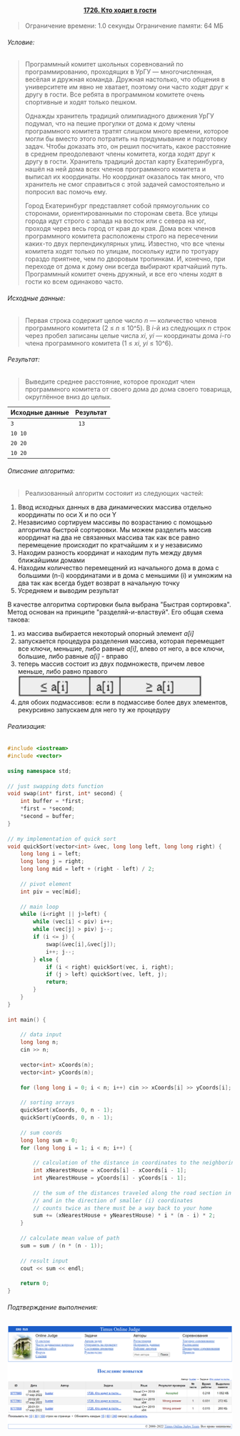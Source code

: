 #### <div align="center"> [1726. Кто ходит в гости](https://acm.timus.ru/problem.aspx?space=1&num=1726) </div>

>Ограничение времени: 1.0 секунды
>Ограничение памяти: 64 МБ

###### Условие:

> Программный комитет школьных соревнований по программированию, проходящих в УрГУ — многочисленная, весёлая и дружная команда. Дружная настолько, что общения в университете им явно не хватает, поэтому они часто ходят друг к другу в гости. Все ребята в программном комитете очень спортивные и ходят только пешком.
>
> Однажды хранитель традиций олимпиадного движения УрГУ подумал, что на пешие прогулки от дома к дому члены программного комитета тратят слишком много времени, которое могли бы вместо этого потратить на придумывание и подготовку задач. Чтобы доказать это, он решил посчитать, какое расстояние в среднем преодолевают члены комитета, когда ходят друг к другу в гости. Хранитель традиций достал карту Екатеринбурга, нашёл на ней дома всех членов программного комитета и выписал их координаты. Но координат оказалось так много, что хранитель не смог справиться с этой задачей самостоятельно и попросил вас помочь ему.
>
> Город Екатеринбург представляет собой прямоугольник со сторонами, ориентированными по сторонам света. Все улицы города идут строго с запада на восток или с севера на юг, проходя через весь город от края до края. Дома всех членов программного комитета расположены строго на пересечении каких-то двух перпендикулярных улиц. Известно, что все члены комитета ходят только по улицам, поскольку идти по тротуару гораздо приятнее, чем по дворовым тропинкам. И, конечно, при переходе от дома к дому они всегда выбирают кратчайший путь. Программный комитет очень дружный, и все его члены ходят в гости ко всем одинаково часто.

###### Исходные данные:

> Первая строка содержит целое число *n* — количество членов программного комитета (2 ≤ *n* ≤ 10^5). В *i*-й из следующих *n* строк через пробел записаны целые числа *xi*, *yi* — координаты дома *i*-го члена программного комитета (1 ≤ *xi*, *yi* ≤ 10^6).

###### Результат:

> Выведите среднее расстояние, которое проходит член программного комитета от своего дома до дома своего товарища, округлённое вниз до целых.

| Исходные данные | Результат |
|-----------------|-----------|
| `3 `            | ` 13`     |
| `10 10 `        |           |
| `20 20 `        |           |
| `10 20`         |           |

###### Описание алгоритма:

> Реализованный алгоритм состояит из следующих частей:
1. Ввод исходных данных в два динамических массива отдельно координаты по оси X и по оси Y
2. Независимо сортируем массивы по возрастанию с помощьью алгоритма быстрой сортировки. Мы можем разделить массив координат на два не связанных массива так как все равно перемещение происходит по кратчайшим x и y независимо
3. Находим разность координат и находим путь между двумя ближайшими домами
4. Находим количество перемещений из начального дома в дома с большими (n-i) координатами и в дома с меньшими (i) и умножим на два так как всегда будет возврат в начальную точку
5. Усредняем и выводим результат

В качестве алгоритма сортировки была выбрана "Быстрая сортировка". Метод основан на принципе "разделяй-и-властвуй".
Его общая схема такова:
1. из массива выбирается некоторый опорный элемент *a[i]*
2. запускается процедура разделения массива, которая перемещает все ключи, меньшие, либо равные *a[i]*, влево от него, а все ключи, большие, либо равные *a[i]* - вправо
3. теперь массив состоит из двух подмножеств, причем левое меньше, либо равно правого
  ![img.png](img.png)
4. для обоих подмассивов: если в подмассиве более двух элементов, рекурсивно запускаем для него ту же процедуру

###### Реализация:

```cpp
#include <iostream>
#include <vector>

using namespace std;

// just swapping dots function
void swap(int* first, int* second) {
    int buffer = *first;
    *first = *second;
    *second = buffer;
}

// my implementation of quick sort
void quickSort(vector<int> &vec, long long left, long long right) {
    long long i = left;
    long long j = right;
    long long mid = left + (right - left) / 2;

    // pivot element
    int piv = vec[mid];

    // main loop
    while (i<right || j>left) {
        while (vec[i] < piv) i++;
        while (vec[j] > piv) j--;
        if (i <= j) {
            swap(&vec[i],&vec[j]);
            i++; j--;
        } else {
            if (i < right) quickSort(vec, i, right);
            if (j > left) quickSort(vec, left, j);
            return;
        }
    }
}

int main() {

    // data input
    long long n;
    cin >> n;

    vector<int> xCoords(n);
    vector<int> yCoords(n);

    for (long long i = 0; i < n; i++) cin >> xCoords[i] >> yCoords[i];

    // sorting arrays
    quickSort(xCoords, 0, n - 1);
    quickSort(yCoords, 0, n - 1);

    // sum coords
    long long sum = 0;
    for (long long i = 1; i < n; i++) {

        // calculation of the distance in coordinates to the neighboring house
        int xNearestHouse = xCoords[i] - xCoords[i - 1];
        int yNearestHouse = yCoords[i] - yCoords[i - 1];

        // the sum of the distances traveled along the road section in the direction of large (n-i)
        // and in the direction of smaller (i) coordinates
        // counts twice as there must be a way back to your home
        sum += (xNearestHouse + yNearestHouse) * i * (n - i) * 2;
    }

    // calculate mean value of path
    sum = sum / (n * (n - 1));

    // result input
    cout << sum << endl;

    return 0;
}
```

###### Подтверждение выполнения:
![timus_screen.png](timus_screen.png)